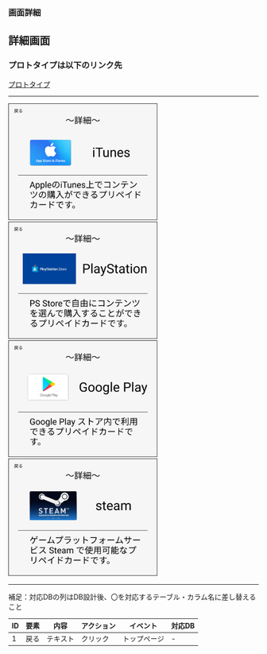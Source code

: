 ### 画面詳細
## 詳細画面
### プロトタイプは以下のリンク先
[プロトタイプ](https://www.figma.com/file/IhY27LOwgtwBdPqiLC5lNT/gamensyousai?node-id=2%3A0)
*****

<img src="../img/Details_page.png" width="300">
<img src="../img/Details_page-1.png" width="300">
<img src="../img/Details_page-2.png" width="300">
<img src="../img/Details_page-3.png" width="300">

*****
補足：対応DBの列はDB設計後、〇を対応するテーブル・カラム名に差し替えること

|ID|要素|内容|アクション|イベント|対応DB|
|--|----|---|---------|--------|-----|
|1 |戻る|テキスト|クリック|トップページ|-|
